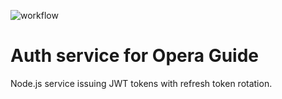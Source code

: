 ![workflow](https://github.com/baarsa/mss-auth/actions/workflows/ci.yml/badge.svg)

# Auth service for Opera Guide

Node.js service issuing JWT tokens with refresh token rotation.
